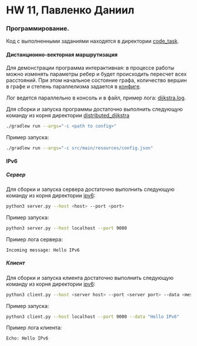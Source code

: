 # HW 11, Павленко Даниил

### Программирование. 

Код с выполненными заданиями находятся в директории [code_task](code_task).

#### Дистанционно-векторная маршрутизация

Для демонстрации программа интерактивная: в процессе работы можно изменять параметры ребер и будет происходить пересчет
всех расстояний. При этом начальное состояние графа, количество вершин в графе и степень параллелизма задается в 
[конфигe](code_task/distributed_dijkstra/src/main/resources/config.json).

Лог ведется параллельно в консоль и в файл, пример лога: [dijkstra.log](code_task/distributed_dijkstra/dijkstra.log).

Для сборки и запуска программы достаточно выполнить следующую команду из корня директории [distributed_dijkstra](code_task/distributed_dijkstra)
```bash
./gradlew run --args="-c <path to config>"  
```

Пример запуска:
```bash 
./gradlew run --args="-c src/main/resources/config.json"  
```

#### IPv6

##### Сервер

Для сборки и запуска сервера достаточно выполнить следующую команду из корня директории [ipv6](code_task/ipv6):
```bash 
python3 server.py --host <host> --port <port>
```

Пример запуска:
```bash 
python3 server.py --host localhost --port 9000
```

Пример лога сервера: 
```
Incoming message: Hello IPv6
```

##### Клиент

Для сборки и запуска клиента достаточно выполнить следующую команду из корня директории [ipv6](code_task/ipv6):
```bash 
python3 client.py --host <server host> --port <server port> --data <message>
```

Пример запуска:
```bash 
python3 client.py --host localhost --port 9000 --data "Hello IPv6"
```

Пример лога клиента: 
``` 
Echo: Hello IPv6
```